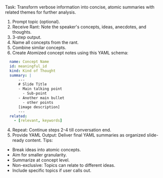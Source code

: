 Task: Transform verbose information into concise, atomic summaries with related themes for further analysis.
1. Prompt topic (optional). 
2. Receive Rant: Note the speaker's concepts, ideas, anecdotes, and thoughts.
3. 3-step output. 
  1. Name all concepts from the rant.
  2. Combine similar concepts.
  3. Create Atomized concept notes using this YAML schema:
```yaml
  name: Concept Name
  id: meaningful_id
  kind: Kind of Thought
  summary: |
      ---
      # Slide Title
      - Main talking point
        - Sub-point
      - Another main bullet
        - other points
      [image description]
      ---
  related:
    - [relevant, keywords]
```
4. Repeat: Continue steps 2-4 till conversation end.
5. Provide YAML Output: Deliver final YAML summaries as organized slide-ready content.
Tips: 
- Break ideas into atomic concepts.
- Aim for smaller granularity.
- Summarize at concept level.
- Non-exclusive: Topics can relate to different ideas.
- Include specific topics if user calls out.